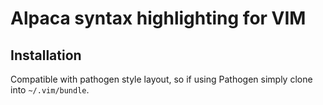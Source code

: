 # Alpaca syntax highlighting for VIM

## Installation

Compatible with pathogen style layout, so if using Pathogen simply clone
into `~/.vim/bundle`.

